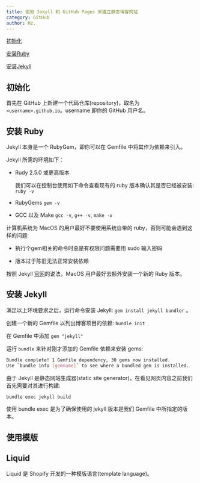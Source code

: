 ```yaml
---
title: 使用 Jekyll 和 GitHub Pages 来建立静态博客网站
category: GitHub
author: Hz.
---
```


[初始化](#初始化)

[安装Ruby](#安装-ruby)

[安装Jekyll](#安装-jekyll)

## 初始化
首先在 GitHub 上新建一个代码仓库(repository)，取名为 `<username>.github.io`。username 即你的 GitHub 用户名。

## 安装 Ruby
Jekyll 本身是一个 RubyGem，即你可以在 Gemfile 中将其作为依赖来引入。

Jekyll 所需的环境如下：

* Rudy 2.5.0 或更高版本

    我们可以在控制台使用如下命令查看现有的 ruby 版本确认其是否已经被安装: `ruby -v`

* RubyGems `gem -v`

* GCC 以及 Make `gcc -v`, `g++ -v`, `make -v`

计算机系统为 MacOS 的用户最好不要使用系统自带的 ruby，否则可能会遇到这样的问题:

* 执行个gem相关的命令时总是有权限问题需要用 sudo 输入密码 

* 版本过于陈旧无法正常安装依赖

按照 Jekyll [官网](https://jekyllrb.com/docs/installation/macos/)的说法，MacOS 用户最好去额外安装一个新的 Ruby 版本。


## 安装 Jekyll
满足以上环境要求之后，运行命令安装 Jekyll: `gem install jekyll bundler` 。

创建一个新的 Gemfile 以列出博客项目的依赖: `bundle init`

在 Gemfile 中添加 `gem "jekyll"`

运行 `bundle` 来针对刚才添加的 Gemfile 依赖来安装 gems:

```bash
Bundle complete! 1 Gemfile dependency, 30 gems now installed.
Use `bundle info [gemname]` to see where a bundled gem is installed.
```

由于 Jekyll 是静态网站生成器(static site generator)，在看见网页内容之前我们首先需要对其进行构建:

```bash
bundle exec jekyll build
```

使用 bundle exec 是为了确保使用的 jekyll 版本是我们 Gemfile 中所指定的版本。

## 使用模版

## Liquid
Liquid 是 Shopify 开发的一种模版语言(template language)。
 